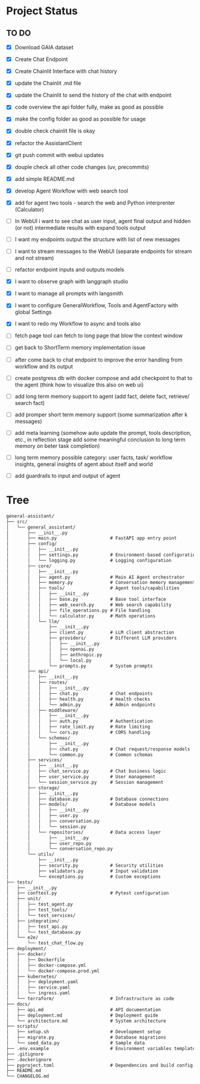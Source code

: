 # Project Status

## TO DO

- [x] Download GAIA dataset
- [x] Create Chat Endpoint
- [x] Create Chainlit Interface with chat history
- [x] update the Chainlit .md file
- [x] update the Chainlit to send the history of the chat with endpoint
- [x] code overview the api folder fully, make as good as possible
- [x] make the config folder as good as possible for usage
- [x] double check chainlit file is okay
- [x] refactor the AssistantClient
- [x] git push commit with webui updates
- [x] douple check all other code changes (uv, precommits)
- [x] add simple README.md
- [x] develop Agent Workflow with web search tool
- [x] add for agent two tools - search the web and Python interprenter (Calculator)

- [ ] In WebUI i want to see chat as user input, agent final output and hidden (or not) intermediate results with expand tools output
- [ ] I want my endpoints output the structure with list of new messages
- [ ] I want to stream messages to the WebUI (separate endpoints for stream and not stream)
- [ ] refactor endpoint inputs and outputs models
- [x] I want to observe graph with langgraph studio
- [x] I want to manage all prompts with langsmith
- [x] I want to configure GeneralWorkflow, Tools and AgentFactory with global Settings
- [x] I want to redo my Workflow to async and tools also

- [ ] fetch page tool can fetch to long page that blow the context window

- [ ] get back to ShortTerm memory implementation issue
- [ ] after come back to chat endpoint to improve the error handling from workflow and its output
- [ ] create postgress db with docker compose and add checkpoint to that to the agent (think how to visualize this also on web ui)
- [ ] add long term memory support to agent (add fact, delete fact, retrieve/ search fact)
- [ ] add promper short term memory support (some summarization after k messages)
- [ ] add meta learning (somehow auto update the prompt, tools description, etc., in reflection stage add some meaningful conclusion to long term memory on beter task completion)
- [ ] long term memory possible category: user facts, task/ workflow insights, general insights of agent about itself and world

- [ ] add guardrails to input and output of agent

# Tree

``` markdown
general-assistant/
├── src/
│   └── general_assistant/
│       ├── __init__.py
│       ├── main.py                    # FastAPI app entry point
│       ├── config/
│       │   ├── __init__.py
│       │   ├── settings.py            # Environment-based configuration
│       │   └── logging.py             # Logging configuration
│       ├── core/
│       │   ├── __init__.py
│       │   ├── agent.py               # Main AI Agent orchestrator
│       │   ├── memory.py              # Conversation memory management
│       │   ├── tools/                 # Agent tools/capabilities
│       │   │   ├── __init__.py
│       │   │   ├── base.py            # Base tool interface
│       │   │   ├── web_search.py      # Web search capability
│       │   │   ├── file_operations.py # File handling
│       │   │   └── calculator.py      # Math operations
│       │   └── llm/
│       │       ├── __init__.py
│       │       ├── client.py          # LLM client abstraction
│       │       ├── providers/         # Different LLM providers
│       │       │   ├── __init__.py
│       │       │   ├── openai.py
│       │       │   ├── anthropic.py
│       │       │   └── local.py
│       │       └── prompts.py         # System prompts
│       ├── api/
│       │   ├── __init__.py
│       │   ├── routes/
│       │   │   ├── __init__.py
│       │   │   ├── chat.py            # Chat endpoints
│       │   │   ├── health.py          # Health checks
│       │   │   └── admin.py           # Admin endpoints
│       │   ├── middleware/
│       │   │   ├── __init__.py
│       │   │   ├── auth.py            # Authentication
│       │   │   ├── rate_limit.py      # Rate limiting
│       │   │   └── cors.py            # CORS handling
│       │   └── schemas/
│       │       ├── __init__.py
│       │       ├── chat.py            # Chat request/response models
│       │       └── common.py          # Common schemas
│       ├── services/
│       │   ├── __init__.py
│       │   ├── chat_service.py        # Chat business logic
│       │   ├── user_service.py        # User management
│       │   └── session_service.py     # Session management
│       ├── storage/
│       │   ├── __init__.py
│       │   ├── database.py            # Database connections
│       │   ├── models/                # Database models
│       │   │   ├── __init__.py
│       │   │   ├── user.py
│       │   │   ├── conversation.py
│       │   │   └── session.py
│       │   └── repositories/          # Data access layer
│       │       ├── __init__.py
│       │       ├── user_repo.py
│       │       └── conversation_repo.py
│       └── utils/
│           ├── __init__.py
│           ├── security.py            # Security utilities
│           ├── validators.py          # Input validation
│           └── exceptions.py          # Custom exceptions
├── tests/
│   ├── __init__.py
│   ├── conftest.py                    # Pytest configuration
│   ├── unit/
│   │   ├── test_agent.py
│   │   ├── test_tools/
│   │   └── test_services/
│   ├── integration/
│   │   ├── test_api.py
│   │   └── test_database.py
│   └── e2e/
│       └── test_chat_flow.py
├── deployment/
│   ├── docker/
│   │   ├── Dockerfile
│   │   ├── docker-compose.yml
│   │   └── docker-compose.prod.yml
│   ├── kubernetes/
│   │   ├── deployment.yaml
│   │   ├── service.yaml
│   │   └── ingress.yaml
│   └── terraform/                     # Infrastructure as code
├── docs/
│   ├── api.md                         # API documentation
│   ├── deployment.md                  # Deployment guide
│   └── architecture.md                # System architecture
├── scripts/
│   ├── setup.sh                       # Development setup
│   ├── migrate.py                     # Database migrations
│   └── seed_data.py                   # Sample data
├── .env.example                       # Environment variables template
├── .gitignore
├── .dockerignore
├── pyproject.toml                     # Dependencies and build config
├── README.md
└── CHANGELOG.md
```
